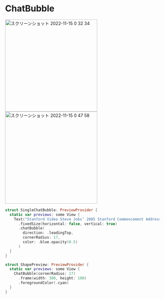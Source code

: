# ChatBubble

<img height="300" alt="スクリーンショット 2022-11-15 0 32 34" src="https://user-images.githubusercontent.com/47569369/201700410-c4035784-f678-4aa0-90e4-f7561f6a3893.png"><img height="300" alt="スクリーンショット 2022-11-15 0 47 58" src="https://user-images.githubusercontent.com/47569369/201703849-e02e919b-1916-49b2-9121-f6ecb7268df9.png">

```swift
struct SingleChatBubble: PreviewProvider {
  static var previews: some View {
    Text("Stanford Video Steve Jobs’ 2005 Stanford Commencement Address I am honored to be with you today at your commencement from one of the finest universities in the world.")
      .fixedSize(horizontal: false, vertical: true)
      .chatBubble(
        direction: .leadingTop,
        cornerRadius: 17,
        color: .blue.opacity(0.5)
      )
  }
}
```

```swift
struct ShapePreview: PreviewProvider {
  static var previews: some View {
    ChatBubble(cornerRadius: 17)
      .frame(width: 300, height: 100)
      .foregroundColor(.cyan)
  }
}
```
